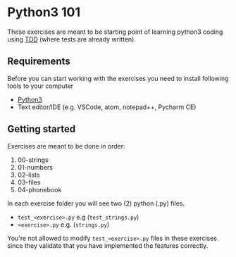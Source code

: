 # Python3 101

These exercises are meant to be starting point of learning python3 coding using [TDD](https://en.wikipedia.org/wiki/Test-driven_development) (where tests are already written).

## Requirements

Before you can start working with the exercises you need to install following tools to your computer

* [Python3](https://www.python.org/downloads/)
* Text editor/IDE (e.g. VSCode, atom, notepad++, Pycharm CE)

## Getting started

Exercises are meant to be done in order:
1. 00-strings
2. 01-numbers
3. 02-lists
4. 03-files
5. 04-phonebook

In each exercise folder you will see two (2) python (.py) files.
* `test_<exercise>.py` e.g (`test_strings.py`)
* `<exercise>.py` e.g. (`strings.py`)

You're not allowed to modify `test_<exercise>.py` files in these exercises since they validate that you have implemented the features correctly.

